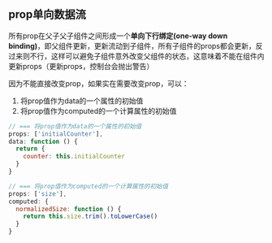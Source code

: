 
## prop单向数据流
所有prop在父子父子组件之间形成一个**单向下行绑定(one-way down binding)**，即父组件更新，更新流动到子组件，所有子组件的props都会更新，反过来则不行，这样可以避免子组件意外改变父组件的状态，这意味着不能在组件内更新props（更新props，控制台会抛出警告）

因为不能直接改变prop，如果实在需要改变prop，可以：
1. 将prop值作为data的一个属性的初始值
2. 将prop值作为computed的一个计算属性的初始值
```js
// === 将prop值作为data的一个属性的初始值
props: ['initialCounter'],
data: function () {
  return {
    counter: this.initialCounter
  }
}

// === 将prop值作为computed的一个计算属性的初始值
props: ['size'],
computed: {
  normalizedSize: function () {
    return this.size.trim().toLowerCase()
  }
}
```